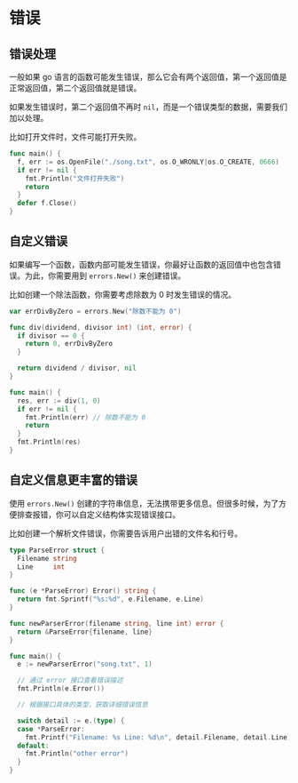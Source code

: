 # 错误

## 错误处理

一般如果 go 语言的函数可能发生错误，那么它会有两个返回值，第一个返回值是正常返回值，第二个返回值就是错误。

如果发生错误时，第二个返回值不再时 `nil`，而是一个错误类型的数据，需要我们加以处理。

比如打开文件时，文件可能打开失败。

```go
func main() {
  f, err := os.OpenFile("./song.txt", os.O_WRONLY|os.O_CREATE, 0666)
  if err != nil {
    fmt.Println("文件打开失败")
    return
  }
  defer f.Close()
}
```

## 自定义错误

如果编写一个函数，函数内部可能发生错误，你最好让函数的返回值中也包含错误。为此，你需要用到 `errors.New()` 来创建错误。

比如创建一个除法函数，你需要考虑除数为 0 时发生错误的情况。

```go
var errDivByZero = errors.New("除数不能为 0")

func div(dividend, divisor int) (int, error) {
  if divisor == 0 {
    return 0, errDivByZero
  }

  return dividend / divisor, nil
}

func main() {
  res, err := div(1, 0)
  if err != nil {
    fmt.Println(err) // 除数不能为 0
    return
  }
  fmt.Println(res)
}
```

## 自定义信息更丰富的错误

使用 `errors.New()` 创建的字符串信息，无法携带更多信息。但很多时候，为了方便排查报错，你可以自定义结构体实现错误接口。

比如创建一个解析文件错误，你需要告诉用户出错的文件名和行号。

```go
type ParseError struct {
  Filename string
  Line     int
}

func (e *ParseError) Error() string {
  return fmt.Sprintf("%s:%d", e.Filename, e.Line)
}

func newParserError(filename string, line int) error {
  return &ParseError{filename, line}
}

func main() {
  e := newParserError("song.txt", 1)

  // 通过 error 接口查看错误描述
  fmt.Println(e.Error())

  // 根据接口具体的类型，获取详细错误信息

  switch detail := e.(type) {
  case *ParseError:
    fmt.Printf("Filename: %s Line: %d\n", detail.Filename, detail.Line)
  default:
    fmt.Println("other error")
  }
}
```
